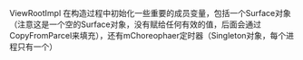 ViewRootImpl 在构造过程中初始化一些重要的成员变量，包括一个Surface对象（注意这是一个空的Surface对象，没有赋给任何有效的值，后面会通过CopyFromParcel来填充），还有mChoreophaer定时器（Singleton对象，每个进程只有一个）

